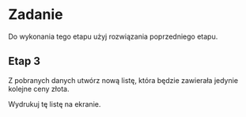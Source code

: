 # Zadanie

Do wykonania tego etapu użyj rozwiązania poprzedniego etapu.

## Etap 3

Z pobranych danych utwórz nową listę, która będzie zawierała jedynie kolejne ceny złota.

Wydrukuj tę listę na ekranie.
